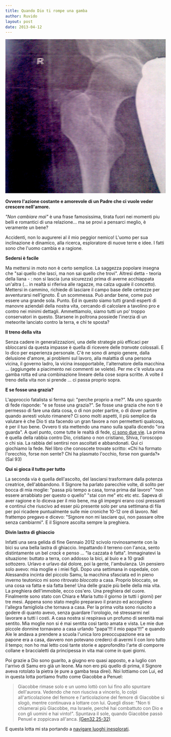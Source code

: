```yaml
---
title: Quando Dio ti rompe una gamba
author: Ruvido
layout: post
date: 2013-04-12 
---
```


<img src="/img/posts/frattura.jpg" width="520px">

**Ovvero l'azione costante e amorevole di un Padre che ci vuole veder crescere nell'amore.**

<!-- INIZIO -->
*"Non cambiare mai"* è una frase famosissima, tirata fuori nei momenti piu belli e romantici di una relazione... ma se provi a pensarci meglio, è veramente un bene? 
<!-- FINE -->
Accidenti, non lo augurerei al il mio peggior nemico! L'uomo per sua inclinazione è dinamico, alla ricerca, esploratore di nuove terre e idee. I fatti sono che l'uomo cambia e a ragione.

**Sedersi è facile**

Ma mettersi in moto non è certo semplice. La saggezza popolare insegna che "sai quello che lasci, ma non sai quello che trovi". Altresì detta - teoria della liana - : non si lascia (una sicurezza) prima di averne acchiappata un'altra (... in realtà si riferiva alle ragazze, ma calza uguale il concetto). Mettersi in cammino, richiede di lasciare il campo base delle certezze per avventurarsi nell'ignoto. È un scommessa. Può andar bene, come può essere una grande sola. Punto. Ed in questo siamo tutti grandi esperti di manovre aziendali della nostra vita, cercando di calcolare a tavolino pro e contro nei minimi dettagli. Ammettiamolo, siamo tutti un po' troppo conservatori in questo. Starsene in poltrona possiede l'inerzia di un meteorite lanciato contro la terra, e chi te sposta?

**Il treno della vita**

Senza cadere in generalizzazioni, una delle strategie più efficaci per sbloccarsi da questa impasse è quella di ricevere delle *tranvate* colossali. E lo dico per esperienza personale. C'è ne sono di ampio genere, dalla delusione d'amore, ai problemi sul lavoro, alla malattia di una persona vicina, il governo ladro, la vicina insopportabile, l'alternatore della macchina ... (aggiungete a piacimento nei commenti se volete). Per me c'è voluta una gamba rotta ed una combinazione lineare della cose sopra scritte. A volte il treno della vita non si prende ... ci passa proprio sopra.

**E se fosse una grazia?**

L'approccio fatalista si ferma qui: "perche proprio a me?". Ma uno sguardo di fede risponde: "e se fosse una grazia?". Se fosse una grazia che non ti è permesso di fare una data cosa, o di non poter partire, o di dover partire quando avresti voluto rimanere? Ci sono molti aspetti, il più semplice da valutare è che Dio ti sta facendo un gran favore a non permetterti qualcosa, è per il tuo bene. Ovvero ti sta mettendo una mano sulla spalla dicendo "ora guarda". A quel punto, come tutte le realtà di fede, [ci sono due vie](/2013/04/10/raggione-ciaveva.html). La prima è quella della rabbia contro Dio, cristiano o non cristiano, Shiva, l'oroscopo o chi sia. La rabbia del sentirsi non ascoltati e abbandonati. Qui ci giochiamo la fede. Nel libro che conoscete trovate scritto: &laquo;Chi ha formato l'orecchio, forse non sente? Chi ha plasmato l'occhio, forse non guarda?&raquo; (Sal 93)

**Qui si gioca il tutto per tutto**

La seconda via è quella dell'ascolto, del lasciarsi trasformare dalla potenza creatrice, dell'abbandono. Il Signore ha parlato parecchie volte, di solito per bocca di mia moglie: "passa più tempo a casa, torna prima dal lavoro" "non essere arrabbiato per questo o quello" "stai con me" etc etc etc. Sapeva di aver ragione e lo diceva per il mio bene, ma gli impegni erano così pressanti e continui che riuscivo ad esser più presente solo per una settimana di fila per poi ricadere puntualmente sulle mie croniche 10-12 ore di lavoro. Nel frattempo pregavo e dicevo: "Signore non mi lasciare qui, non passare oltre senza cambiarmi". E il Signore ascolta sempre la preghiera. 

**Divin lastra di ghiaccio**

Infatti una sera gelida di fine Gennaio 2012 scivolo rovinosamente con la bici su una bella lastra di ghiaccio. Impattando il terreno con l'anca, sento distintamente un bel *crack* e penso ... "la cazzata è fatta". Immaginatevi la situazione: buttato a terra, con addosso la bici, al buio e a 10 gradi sottozero. Urlavo e urlavo dal dolore, poi la gente, l'ambulanza. Un pensiero solo avevo: mia moglie e i miei figli. Dopo una settimana in ospedale, con Alessandra incinta del piccolo Samu, la macchina sfasciata ed in pieno inverno teutonico mi sono ritrovato *bloccato* a casa. Proprio bloccato, se una cosa va fatta e sia fatta bene! Una delle grazie più belle della mia vita. La preghiera dell'immobile, ecco cos'ero. Una preghiera del cuore. Finalmente sono stato con Chiara e Maria tutto il giorno (e tutti i giorni) per tre mesi. Appena sono stato meglio preparavo il pranzo ed accoglievo l'allegra famigliola che tornava a casa. Per la prima volta sono riuscito a godere di quanto avevo, senza guardare l'orologio, né stressarmi nel lavorare a tutti i costi. A casa nostra si respirava un profumo di serenità mai sentito. Mia moglie non si é mai sentita così tanto amata e vista. Le mie due piccole donnine tornavano a casa urlando "papa'!!! il mio papa'!!!" e quando Ale le andava a prendere a scuola l'unica loro preoccupazione era se papone era a casa, davvero non potevano crederci di avermi lí con loro tutto il tempo; non ho mai letto così tante storie e approfondito l'arte di comporre collane e braccialetti da principessa in vita mai come in quei giorni.

Poi grazie a Dio sono guarito, a giugno ero quasi apposto, e a luglio con l'arrivo di Samu ero già un leone. Ma non ero più quello di prima, il Signore aveva rotolato la pietra (e pure a gamba tesa direi). Noi lottiamo con Lui, ed in questa lotta portiamo frutto come Giacobbe a Penuel:

>Giacobbe rimase solo e un uomo lottò con lui fino allo spuntare dell'aurora. Vedendo che non riusciva a vincerlo, lo colpì all'articolazione del femore e l'articolazione del femore di Giacobbe si slogò, mentre continuava a lottare con lui. Quegli disse: "Non ti chiamerai più Giacobbe, ma Israele, perché hai combattuto con Dio e con gli uomini e hai vinto!". Spuntava il sole, quando Giacobbe passò Penuel e zoppicava all'anca. [(Gen32,25-32)](http://www.novena.it/Lectio_divina_personaggi_biblici/lectio_giacobbe.htm)

E questa lotta mi sta portando a [navigare luoghi inesplorati](/2013/04/07/revolution.html).

